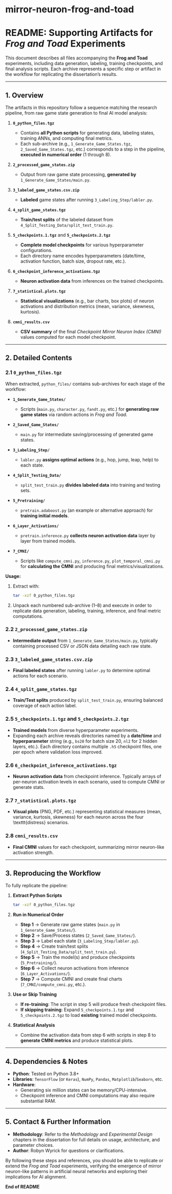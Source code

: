 # mirror-neuron-frog-and-toad

# README: Supporting Artifacts for *Frog and Toad* Experiments

This document describes all files accompanying the **Frog and Toad** experiments, including data generation, labeling, training checkpoints, and final analysis scripts. Each archive represents a specific step or artifact in the workflow for replicating the dissertation’s results.

---

## 1. Overview

The artifacts in this repository follow a sequence matching the research pipeline, from raw game state generation to final AI model analysis:

1. **`0_python_files.tgz`**  
   - Contains **all Python scripts** for generating data, labeling states, training ANNs, and computing final metrics.  
   - Each sub-archive (e.g., `1_Generate_Game_States.tgz`, `2_Saved_Game_States.tgz`, etc.) corresponds to a step in the pipeline, **executed in numerical order** (1 through 8).

2. **`2_processed_game_states.zip`**  
   - Output from raw game state processing, **generated by** `1_Generate_Game_States/main.py`.

3. **`3_labeled_game_states.csv.zip`**  
   - **Labeled** game states after running `3_Labeling_Step/labler.py`.

4. **`4_split_game_states.tgz`**  
   - **Train/test splits** of the labeled dataset from `4_Split_Testing_Data/split_test_train.py`.

5. **`5_checkpoints.1.tgz`** and **`5_checkpoints.2.tgz`**  
   - **Complete model checkpoints** for various hyperparameter configurations.  
   - Each directory name encodes hyperparameters (date/time, activation function, batch size, dropout rate, etc.).

6. **`6_checkpoint_inference_activations.tgz`**  
   - **Neuron activation data** from inferences on the trained checkpoints.

7. **`7_statistical.plots.tgz`**  
   - **Statistical visualizations** (e.g., bar charts, box plots) of neuron activations and distribution metrics (mean, variance, skewness, kurtosis).

8. **`cmni_results.csv`**  
   - **CSV summary** of the final *Checkpoint Mirror Neuron Index (CMNI)* values computed for each model checkpoint.

---

## 2. Detailed Contents

### 2.1 `0_python_files.tgz`

When extracted, `python_files/` contains sub-archives for each stage of the workflow:

- **`1_Generate_Game_States/`**  
  - Scripts (`main.py`, `character.py`, `fandt.py`, etc.) for **generating raw game states** via random actions in *Frog and Toad*.

- **`2_Saved_Game_States/`**  
  - `main.py` for intermediate saving/processing of generated game states.

- **`3_Labeling_Step/`**  
  - `labler.py` **assigns optimal actions** (e.g., hop, jump, leap, help) to each state.

- **`4_Split_Testing_Data/`**  
  - `split_test_train.py` **divides labeled data** into training and testing sets.

- **`5_Pretraining/`**  
  - `pretrain.adaboost.py` (an example or alternative approach) for **training initial models**.

- **`6_Layer_Activations/`**  
  - `pretrain.inference.py` **collects neuron activation data** layer by layer from trained models.

- **`7_CMNI/`**  
  - Scripts like `compute_cmni.py`, `inference.py`, `plot_temporal_cmni.py` for **calculating the CMNI** and producing final metrics/visualizations.

**Usage:**
1. Extract with:  
   ```bash
   tar -xzf 0_python_files.tgz
   ```
2. Unpack each numbered sub-archive (1–8) and execute in order to replicate data generation, labeling, training, inference, and final metric computations.

### 2.2 `2_processed_game_states.zip`
- **Intermediate output** from `1_Generate_Game_States/main.py`, typically containing processed CSV or JSON data detailing each raw state.

### 2.3 `3_labeled_game_states.csv.zip`
- **Final labeled states** after running `labler.py` to determine optimal actions for each scenario.

### 2.4 `4_split_game_states.tgz`
- **Train/Test splits** produced by `split_test_train.py`, ensuring balanced coverage of each action label.

### 2.5 `5_checkpoints.1.tgz` and `5_checkpoints.2.tgz`
- **Trained models** from diverse hyperparameter experiments.  
- Expanding each archive reveals directories named by a **date/time** and **hyperparameter** string (e.g., `bs20` for batch size 20, `nl2` for 2 hidden layers, etc.). Each directory contains multiple `.h5` checkpoint files, one per epoch where validation loss improved.

### 2.6 `6_checkpoint_inference_activations.tgz`
- **Neuron activation data** from checkpoint inference. Typically arrays of per-neuron activation levels in each scenario, used to compute CMNI or generate stats.

### 2.7 `7_statistical.plots.tgz`
- **Visual plots** (PNG, PDF, etc.) representing statistical measures (mean, variance, kurtosis, skewness) for each neuron across the four \texttt{distress} scenarios.  

### 2.8 `cmni_results.csv`
- **Final CMNI** values for each checkpoint, summarizing mirror neuron-like activation strength.

---

## 3. Reproducing the Workflow

To fully replicate the pipeline:

1. **Extract Python Scripts**  
   ```bash
   tar -xzf 0_python_files.tgz
   ```
2. **Run in Numerical Order**  
   - **Step 1** → Generate raw game states (`main.py` in `1_Generate_Game_States/`).  
   - **Step 2** → Save/Process states (`2_Saved_Game_States/`).  
   - **Step 3** → Label each state (`3_Labeling_Step/labler.py`).  
   - **Step 4** → Create train/test splits (`4_Split_Testing_Data/split_test_train.py`).  
   - **Step 5** → Train the model(s) and produce checkpoints (`5_Pretraining/`).  
   - **Step 6** → Collect neuron activations from inference (`6_Layer_Activations/`).   
   - **Step 7** → Compute CMNI and create final charts (`7_CMNI/compute_cmni.py`, etc.).

3. **Use or Skip Training**  
   - **If re-training**: The script in step 5 will produce fresh checkpoint files.  
   - **If skipping training**: Expand `5_checkpoints.1.tgz` and `5_checkpoints.2.tgz` to load **existing** trained model checkpoints.

4. **Statistical Analysis**  
   - Combine the activation data from step 6 with scripts in step 8 to **generate CMNI metrics** and produce statistical plots.

---

## 4. Dependencies & Notes

- **Python**: Tested on Python 3.8+  
- **Libraries**: `TensorFlow` (or `Keras`), `NumPy`, `Pandas`, `Matplotlib`/`Seaborn`, etc.  
- **Hardware**:  
  - Generating six million states can be memory/CPU-intensive.  
  - Checkpoint inference and CMNI computations may also require substantial RAM.

---

## 5. Contact & Further Information

- **Methodology**: Refer to the *Methodology* and *Experimental Design* chapters in the dissertation for full details on usage, architecture, and parameter choices.  
- **Author**: Robyn Wyrick for questions or clarifications.

By following these steps and references, you should be able to replicate or extend the *Frog and Toad* experiments, verifying the emergence of mirror neuron-like patterns in artificial neural networks and exploring their implications for AI alignment.

**End of README**

